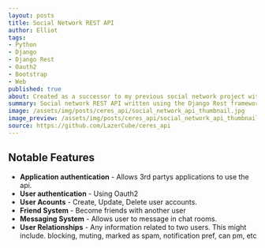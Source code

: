 ```yaml
---
layout: posts
title: Social Network REST API
author: Elliot
tags:
- Python
- Django
- Django Rest
- Oauth2
- Bootstrap
- Web
published: true
about: Created as a successor to my previous social network project with the aim of learning more about Rest API’s and their various authentication techniques. It was also used to help develop my skills on the front-end by creating a twin project, using originally angular2 and later vue.js, to utilize it.
summary: Social network REST API written using the Django Rest framework.
image: /assets/img/posts/ceres_api/social_network_api_thumbnail.jpg
image_preview: /assets/img/posts/ceres_api/social_network_api_thumbnail_preview.jpg
source: https://github.com/LazerCube/ceres_api
---
```


## Notable Features

- **Application authentication** - Allows 3rd partys applications to use the api.
- **User authentication** - Using Oauth2
- **User Acounts** - Create, Update, Delete user accounts.
- **Friend System** - Become friends with another user
- **Messaging System** - Allows user to message in chat rooms.
- **User Relationships** - Any information related to two users. This might include. blocking, muting, marked as spam, notification pref, can pm, etc

